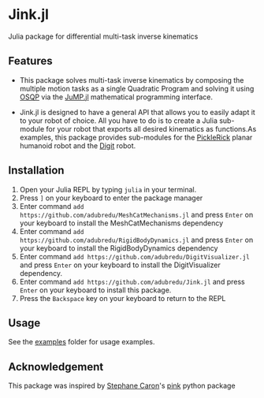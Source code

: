 # Jink.jl

Julia package for differential multi-task inverse kinematics

## Features
* This package solves multi-task inverse kinematics by composing the multiple motion tasks as a single Quadratic Program and solving it using [OSQP](https://osqp.org/) via the [JuMP.jl](https://github.com/jump-dev/JuMP.jl) mathematical programming interface.

* Jink.jl is designed to have a general API that allows you to easily adapt it to your robot of choice. All you have to do is to create a Julia sub-module for your robot that exports all desired kinematics as functions.As examples, this package provides sub-modules for the [PickleRick](https://github.com/adubredu/PickleRick.jl) planar humanoid robot and the [Digit](https://github.com/adubredu/DigitVisualizer.jl) robot.

## Installation
1. Open your Julia REPL by typing  `julia` in your terminal.
2. Press `]` on your keyboard to enter the package manager
3. Enter command `add https://github.com/adubredu/MeshCatMechanisms.jl` and press `Enter` on your keyboard to install the MeshCatMechanisms dependency
4. Enter command `add https://github.com/adubredu/RigidBodyDynamics.jl` and press `Enter` on your keyboard to install the RigidBodyDynamics dependency
5. Enter command `add https://github.com/adubredu/DigitVisualizer.jl` and press `Enter` on your keyboard to install the DigitVisualizer dependency. 
7. Enter command `add https://github.com/adubredu/Jink.jl` and press `Enter` on your keyboard to install this package.
8. Press the `Backspace` key on your keyboard to return to the REPL

## Usage
See the [examples](examples) folder for usage examples. 

## Acknowledgement
This package was inspired by [Stephane Caron](https://github.com/stephane-caron)'s [pink](https://github.com/tasts-robots/pink) python package